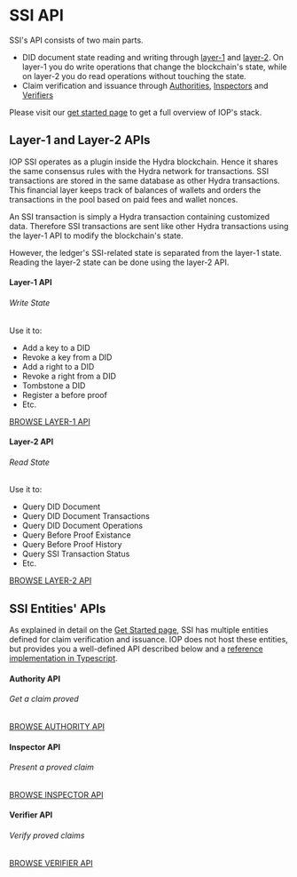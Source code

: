 # SSI API

SSI's API consists of two main parts.

- DID document state reading and writing through [layer-1](glossary.md?id=Layer-1) and [layer-2](glossary.md?id=Layer-2). On layer-1 you do write operations that change the blockchain's state, while on layer-2 you do read operations without touching the state.
- Claim verification and issuance through [Authorities](glossary.md?id=Authority), [Inspectors](glossary.md?id=Inspector) and [Verifiers](glossary.md?id=Verifier)

Please visit our [get started page](/get_started) to get a full overview of IOP's stack.

## Layer-1 and Layer-2 APIs

IOP SSI operates as a plugin inside the Hydra blockchain. Hence it shares the same consensus rules with the Hydra network for transactions. SSI transactions are stored in the same database as other Hydra transactions. This financial layer keeps track of balances of wallets and orders the transactions in the pool based on paid fees and wallet nonces.

An SSI transaction is simply a Hydra transaction containing customized data. Therefore SSI transactions are sent like other Hydra transactions using the layer-1 API to modify the blockchain's state.

However, the ledger's SSI-related state is separated from the layer-1 state. Reading the layer-2 state can be done using the layer-2 API.

<div class="row">
  <div class="col-sm-6">
    <div class="card h-100">
      <div class="card-body d-flex flex-column">
        <div class="row no-gutters">
          <div class="col-12 mt-2">
            <h4 class="card-title">Layer-1 API</h4>
            <h6 class="card-subtitle text-muted">Write State</h6>
          </div>
        </div>
        <div class="card-text mt-3">
          Use it to:
          <ul>
              <li>Add a key to a DID</li>
              <li>Revoke a key from a DID</li>
              <li>Add a right to a DID</li>
              <li>Revoke a right from a DID</li>
              <li>Tombstone a DID</li>
              <li>Register a before proof</li>
              <li>Etc.</li>
          </ul>
        </div>
        <div class="mt-auto">
          <a href="/#/api/layer1_api" class="btn btn-outline-primary">BROWSE LAYER-1 API</a>
        </div>
      </div>
    </div>
  </div>
  <div class="col-sm-6">
    <div class="card h-100">
      <div class="card-body d-flex flex-column">
        <div class="row no-gutters">
          <div class="col-12 mt-2">
            <h4 class="card-title">Layer-2 API</h4>
            <h6 class="card-subtitle text-muted">Read State</h6>
          </div>
        </div>
        <div class="card-text mt-3">
          Use it to:
          <ul>
              <li>Query DID Document</li>
              <li>Query DID Document Transactions</li>
              <li>Query DID Document Operations</li>
              <li>Query Before Proof Existance</li>
              <li>Query Before Proof History</li>
              <li>Query SSI Transaction Status</li>
              <li>Etc.</li>
          </ul>
        </div>
        <div class="mt-auto">
          <a href="/#/api/layer2_api" class="btn btn-outline-primary">BROWSE LAYER-2 API</a>
        </div>
      </div>
    </div>
  </div>
</div>

## SSI Entities' APIs

As explained in detail on the [Get Started page](/get_started), SSI has multiple entities defined for claim verification and issuance. IOP does not host these entities, but provides you a well-defined API described below and a [reference implementation in Typescript](https://github.com/Internet-of-People/morpheus-ts/tree/master/packages).

<div class="row">
  <div class="col-sm-6">
    <div class="card h-100">
      <div class="card-body d-flex flex-column">
        <div class="row no-gutters">
          <div class="col-12 mt-2">
            <h4 class="card-title">Authority API</h4>
            <h6 class="card-subtitle text-muted">Get a claim proved</h6>
          </div>
        </div>
        <div class="mt-3">
          <a href="/#/api/authority_api" class="btn btn-outline-primary">BROWSE AUTHORITY API</a>
        </div>
      </div>
    </div>
  </div>
  <div class="col-sm-6">
    <div class="card h-100">
      <div class="card-body d-flex flex-column">
        <div class="row no-gutters">
          <div class="col-12 mt-2">
            <h4 class="card-title">Inspector API</h4>
            <h6 class="card-subtitle text-muted">Present a proved claim</h6>
          </div>
        </div>
        <div class="mt-3">
          <a href="/#/api/inspector_api" class="btn btn-outline-primary">BROWSE INSPECTOR API</a>
        </div>
      </div>
    </div>
  </div>
  <div class="col-sm-6 mt-3">
    <div class="card h-100">
      <div class="card-body d-flex flex-column">
        <div class="row no-gutters">
          <div class="col-12 mt-2">
            <h4 class="card-title">Verifier API</h4>
            <h6 class="card-subtitle text-muted">Verify proved claims</h6>
          </div>
        </div>
        <div class="mt-3">
          <a href="/#/api/verifier_api" class="btn btn-outline-primary">BROWSE VERIFIER API</a>
        </div>
      </div>
    </div>
  </div>
</div>
